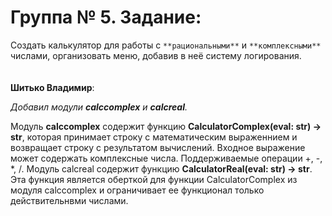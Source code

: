 # Группа № 5. Задание:

Создать калькулятор для работы с `**рациональными**` и `**комплексными**` числами, организовать меню, добавив в неё систему логирования.
</br>
</br>
</br>
__Шитько Владимир__:

_Добавил модули **calccomplex** и **calcreal**._

Модуль **calccomplex** содержит функцию **CalculatorComplex(eval: str) -> str**, которая принимает строку с математическим выраженнием и возвращает строку
с результатом вычислений. Входное выражение может содержать комплексные числа. Поддерживаемые операции +, -, *, /.
Модуль calcreal содержит функцию **CalculatorReal(eval: str) -> str**. Эта функция является оберткой для функции CalculatorComplex из модуля calccomplex и
ограничивает ее функционал только действительнвми числами.